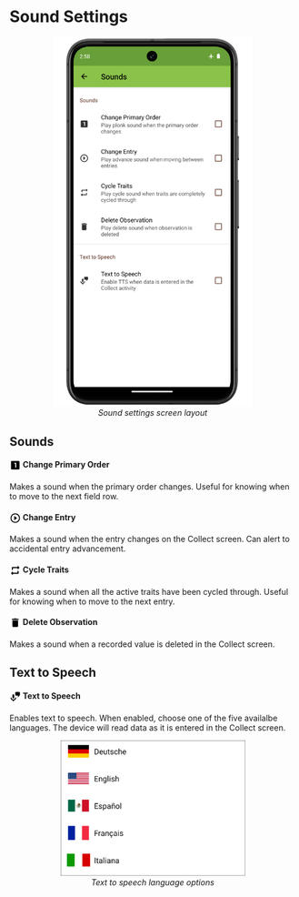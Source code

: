 Sound Settings
==============

<figure align="center" class="image">
  <img src="_static/images/settings/sounds/settings_sounds_framed.png" width="350px"> 
  <figcaption><i>Sound settings screen layout</i></figcaption> 
</figure>

Sounds
------

#### <img ref="primary" style="vertical-align: middle;" src="_static/icons/settings/sounds/numeric-1-box.png" width="20px"> Change Primary Order

Makes a sound when the primary order changes. Useful for knowing when to
move to the next field row.

#### <img ref="play" style="vertical-align: middle;" src="_static/icons/settings/sounds/play-circle-outline.png" width="20px"> Change Entry

Makes a sound when the entry changes on the Collect screen.
Can alert to accidental entry advancement.

#### <img ref="cycle" style="vertical-align: middle;" src="_static/icons/settings/sounds/repeat.png" width="20px"> Cycle Traits

Makes a sound when all the active traits have been cycled through.
Useful for knowing when to move to the next entry.

#### <img ref="delete" style="vertical-align: middle;" src="_static/icons/settings/sounds/delete.png" width="20px"> Delete Observation

Makes a sound when a recorded value is deleted in the Collect screen.

Text to Speech
--------------

#### <img ref="speech" style="vertical-align: middle;" src="_static/icons/settings/sounds/microphone-message.png" width="20px"> Text to Speech

Enables text to speech.
When enabled, choose one of the five availalbe languages.
The device will read data as it is entered in the Collect screen.

<figure align="center" class="image">
  <img src="_static/images/settings/sounds/settings_sounds_choose_language.png" width="325px"> 
  <figcaption><i>Text to speech language options</i></figcaption> 
</figure>